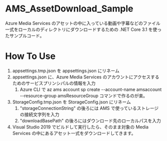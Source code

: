 # AMS_AssetDownload_Sample
Azure Media Services のアセットの中に入っている動画や字幕などのファイル一式をローカルのディレクトリにダウンロードするための .NET Core 3.1 を使ったサンプルコード。

# How To Use
1. appsettings.tmp.json を appsettings.json にリネーム
1. appsettings.json に、Azure Media Services のアカウントにアクセスするためのサービスプリンシパルの情報を入力
	1. Azure CLI で az ams account sp create --account-name amsaccount --resource-group amsResourceGroup コマンドで作るのが楽。
1. StorageConfig.tmp.json を StorageConfig.json にリネーム
	1. "storageConnectionString" の後ろには AMS で使っているストレージの接続文字列を入力
	1. "downloadBasePath" の後ろにはダウンロード先のローカルパスを入力
1. Visual Studio 2019 でビルドして実行したら、そのまま対象の Media Services の中にあるアセット一式をダウンロードしてきます。